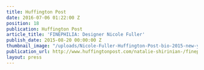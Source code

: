 ```yaml
---
title: Huffington Post
date: 2016-07-06 01:22:00 Z
position: 18
publication: Huffington Post
article_title: 'FINEPHILIA: Designer Nicole Fuller'
publish_date: 2015-08-20 00:00:00 Z
thumbnail_image: "/uploads/Nicole-Fuller-Huffington-Post-bio-2015-new-york-interior-designer-1.jpg"
publication_url: http://www.huffingtonpost.com/natalie-shirinian-/finephilia-designer-nicol_b_7919162.html
layout: press
---
```


